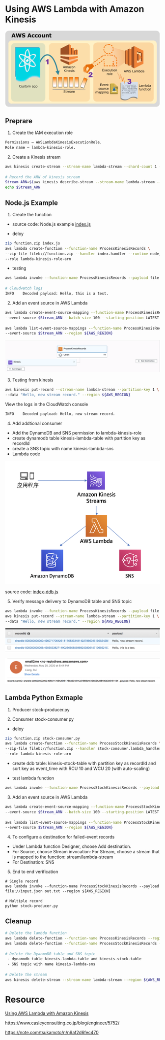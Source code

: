 # Using AWS Lambda with Amazon Kinesis

![kinesis-pull-10](media/kinesis-pull-10.png)

## Preprare
1. Create the IAM execution role
```bash
Permissions – AWSLambdaKinesisExecutionRole.
Role name – lambda-kinesis-role.
```

2. Create a Kinesis stream

```bash
aws kinesis create-stream --stream-name lambda-stream --shard-count 1 --region ${AWS_REGION}

# Record the ARN of kinesis stream
Stream_ARN=$(aws kinesis describe-stream --stream-name lambda-stream --region ${AWS_REGION} --query 'StreamDescription.StreamARN' --output text)
echo $Stream_ARN
```

## Node.js Example
1. Create the function

- source code: Node.js example [index.js](index.js)

- deloy

```bash
zip function.zip index.js
aws lambda create-function --function-name ProcessKinesisRecords \
--zip-file fileb://function.zip --handler index.handler --runtime nodejs12.x \
--role lambda-kinesis-role-arn
```

- testing

```bash
aws lambda invoke --function-name ProcessKinesisRecords --payload file://input.json out.txt --region ${AWS_REGION}

# Cloudwatch logs
INFO	Decoded payload: Hello, this is a test.
```

2. Add an event source in AWS Lambda
```bash
aws lambda create-event-source-mapping --function-name ProcessKinesisRecords \
--event-source $Stream_ARN --batch-size 100 --starting-position LATEST --region ${AWS_REGION}

aws lambda list-event-source-mappings --function-name ProcessKinesisRecords \
--event-source $Stream_ARN --region ${AWS_REGION}
```

![kinesis-lambda](media/kinesis-lambda.png)

3. Testing from kinesis
```bash
aws kinesis put-record --stream-name lambda-stream --partition-key 1 \
--data "Hello, new stream record." --region ${AWS_REGION}
```

View the logs in the CloudWatch console

```bash
INFO	Decoded payload: Hello, new stream record.
```

4. Add addtional consumer
 - Add the DynamoDB and SNS permission to lambda-kinesis-role
 - create dynamodb table kinesis-lambda-table with partition key as recordId
 - create a SNS topic with name kinesis-lambda-sns
 - Lambda code

![kinesis-lambda-ddb-sns](media/kinesis-lambda-ddb-sns.png)

source code: [index-ddb.js](index-ddb.js)

5. Verify message delivery to DynamoDB table and SNS topic
```bash
aws lambda invoke --function-name ProcessKinesisRecords --payload file://input.json out.txt --region ${AWS_REGION}
aws kinesis put-record --stream-name lambda-stream --partition-key 1 \
--data "Hello, new stream record." --region ${AWS_REGION}
```

![DynamoDB](media/ddb-table.png)

![SNS-notification](media/sns-message.png)

## Lambda Python Exmaple
1. Producer stock-producer.py

2. Consumer stock-consumer.py

- deloy

```bash
zip function.zip stock-consumer.py
aws lambda create-function --function-name ProcessStockKinesisRecords \
--zip-file fileb://function.zip --handler stock-consumer.lambda_handler --runtime python3.8 \
--role lambda-kinesis-role-arn
```

- create ddb table: kinesis-stock-table with partition key as recordId and sort key as event_time with RCU 10 and WCU 20 (with auto-scaling)

- test lambda function
```bash
aws lambda invoke --function-name ProcessStockKinesisRecords --payload file://input.json out.txt --region ${AWS_REGION}
```

3. Add an event source in AWS Lambda
```bash
aws lambda create-event-source-mapping --function-name ProcessStockKinesisRecords \
--event-source $Stream_ARN --batch-size 100 --starting-position LATEST --region ${AWS_REGION}

aws lambda list-event-source-mappings --function-name ProcessStockKinesisRecords \
--event-source $Stream_ARN --region ${AWS_REGION}
```

4. To configure a destination for failed-event records

- Under Lambda function Designer, choose Add destination.
- For Source, choose Stream invocation: For Stream, choose a stream that is mapped to the function: stream/lambda-stream
- For Destination: SNS


5. End to end verification
```
# Single record
aws lambda invoke --function-name ProcessStockKinesisRecords --payload file://input.json out.txt --region ${AWS_REGION}

# Multiple record
python stock-producer.py
```

## Cleanup
```bash
# Delete the lambda function
aws lambda delete-function --function-name ProcessKinesisRecords --region ${AWS_REGION}
aws lambda delete-function --function-name ProcessStockKinesisRecords --region ${AWS_REGION}

# Delete the DyanmoDB table and SNS topic
 - dynamodb table kinesis-lambda-table and kinesis-stock-table
 - SNS topic with name kinesis-lambda-sns

# Delete the stream
aws kinesis delete-stream --stream-name lambda-stream --region ${AWS_REGION}
```
# Resource
[Using AWS Lambda with Amazon Kinesis](https://docs.aws.amazon.com/lambda/latest/dg/with-kinesis.html)

https://www.casleyconsulting.co.jp/blog/engineer/5752/

https://note.com/tsukamoto/n/n9af2d6fec470